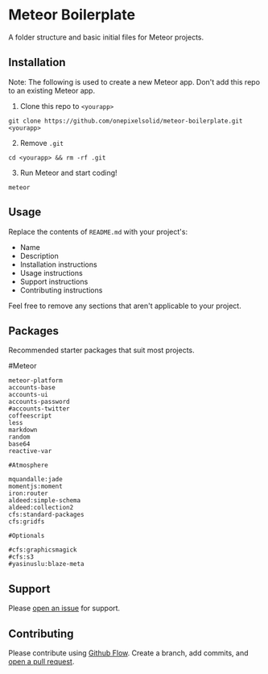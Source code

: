 # Meteor Boilerplate

A folder structure and basic initial files for Meteor projects.

## Installation

Note: The following is used to create a new Meteor app. Don't add this repo to an existing Meteor app.

1. Clone this repo to `<yourapp>`

  `git clone https://github.com/onepixelsolid/meteor-boilerplate.git <yourapp>`

2. Remove `.git`

  `cd <yourapp> && rm -rf .git`

3. Run Meteor and start coding!

  `meteor`

## Usage

Replace the contents of `README.md` with your project's:

* Name
* Description
* Installation instructions
* Usage instructions
* Support instructions
* Contributing instructions

Feel free to remove any sections that aren't applicable to your project.

## Packages

Recommended starter packages that suit most projects.

  #Meteor

	meteor-platform
	accounts-base
	accounts-ui
	accounts-password
	#accounts-twitter
	coffeescript
	less
	markdown
	random
	base64
	reactive-var

	#Atmosphere

	mquandalle:jade
	momentjs:moment
	iron:router
	aldeed:simple-schema
	aldeed:collection2
	cfs:standard-packages
	cfs:gridfs

	#Optionals

	#cfs:graphicsmagick
	#cfs:s3
	#yasinuslu:blaze-meta

## Support

Please [open an issue](https://github.com/onepixelsolid/meteor-boilerplate/issues/new) for support.

## Contributing

Please contribute using [Github Flow](https://guides.github.com/introduction/flow/). Create a branch, add commits, and [open a pull request](https://github.com/onepixelsolid/meteor-boilerplate/compare/).